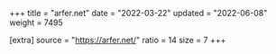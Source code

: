 +++
title = "arfer.net"
date = "2022-03-22"
updated = "2022-06-08"
weight = 7495

[extra]
source = "https://arfer.net/"
ratio = 14
size = 7
+++

